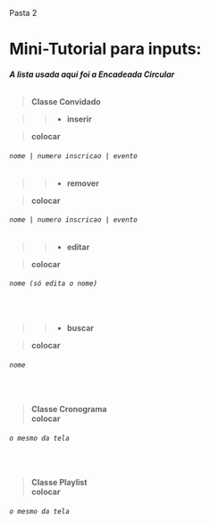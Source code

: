 Pasta 2

# Mini-Tutorial para inputs:
###### ***A lista usada aqui foi a Encadeada Circular***

<h4>

>Classe Convidado

>>- inserir

>colocar
</h4><h6>

````
nome | numero inscricao | evento
````
</h6>
<h4>


>>- remover

>colocar
</h4><h6>

````
nome | numero inscricao | evento
````
</h6>
<h4>

>>- editar

>colocar
</h4><h6>

 ````
 nome (só edita o nome)
````
</h6><h4>
<br>

>>- buscar

>colocar
</h4><h6>

 ````
 nome
````
</h6><h4>
<br>

>Classe Cronograma <br>
>colocar
</h4><h6>

````
o mesmo da tela
````
</h6>
<h4>
<br>

>Classe Playlist <br>
>colocar
</h4><h6>

````
o mesmo da tela
````
</h6>
<h4>
<br>

